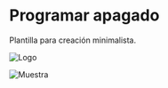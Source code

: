 # Programar apagado
Plantilla para creación minimalista.

![Logo](https://user-images.githubusercontent.com/54257745/181864339-c74ef71c-d05b-41fd-9d65-2f2ba0e35b0d.png)

![Muestra](https://user-images.githubusercontent.com/54257745/181864007-b2652c94-aa03-4d10-99a3-1c5fd77c8ce3.png)
